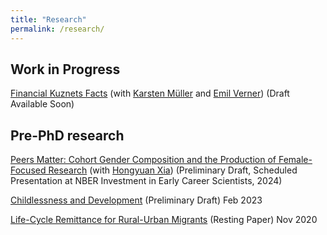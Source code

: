 ```yaml
---
title: "Research"
permalink: /research/
---
```

## Work in Progress

[Financial Kuznets Facts](https://paulwdai.github.io/files/Financial_Kuznets.pdf) (with [Karsten M&uuml;ller](https://www.karstenmueller.com/) and [Emil Verner](https://www.emilverner.com/)) (Draft Available Soon)

## Pre-PhD research

[Peers Matter: Cohort Gender Composition and the Production of Female-Focused Research](https://paulwdai.github.io/files/FFR.pdf) (with [Hongyuan Xia](https://economics.cornell.edu/hongyuan-xia)) (Preliminary Draft, Scheduled Presentation at NBER Investment in Early Career Scientists, 2024)

[Childlessness and Development](https://paulwdai.github.io/files/Childlessness_Development.pdf) (Preliminary Draft) Feb 2023

[Life-Cycle Remittance for Rural-Urban Migrants](https://paulwdai.github.io/files/Remittance.pdf) (Resting Paper) Nov 2020
